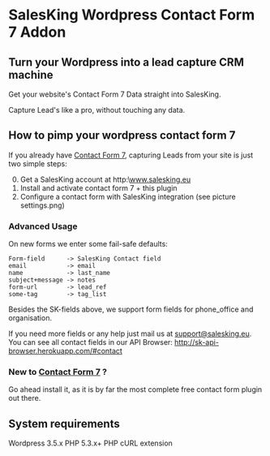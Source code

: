 # SalesKing Wordpress Contact Form 7 Addon

## Turn your Wordpress into a lead capture CRM machine

Get your website's Contact Form 7 Data straight into SalesKing.

Capture Lead's like a pro, without touching any data.


## How to pimp your wordpress contact form 7

If you already have [Contact Form 7](http://wordpress.org/plugins/contact-form-7/), capturing Leads from your site is just two simple steps:

0. Get a SalesKing account at http:\\www.salesking.eu
1. Install and activate contact form 7 + this plugin
2. Configure a contact form with SalesKing integration (see picture settings.png)

### Advanced Usage

On new forms we enter some fail-safe defaults:

    Form-field      -> SalesKing Contact field
    email           -> email
    name            -> last_name
    subject+message -> notes
    form-url        -> lead_ref
    some-tag        -> tag_list

Besides the SK-fields above, we support form fields for phone_office and organisation.

If you need more fields or any help just mail us at support@salesking.eu.
You can see all contact fields in our API Browser: http://sk-api-browser.herokuapp.com/#contact



### New to [Contact Form 7](http://wordpress.org/plugins/contact-form-7/) ?

Go ahead install it, as it is by far the most complete free contact form plugin out there.



## System requirements
Wordpress 3.5.x
PHP 5.3.x+
PHP cURL extension
